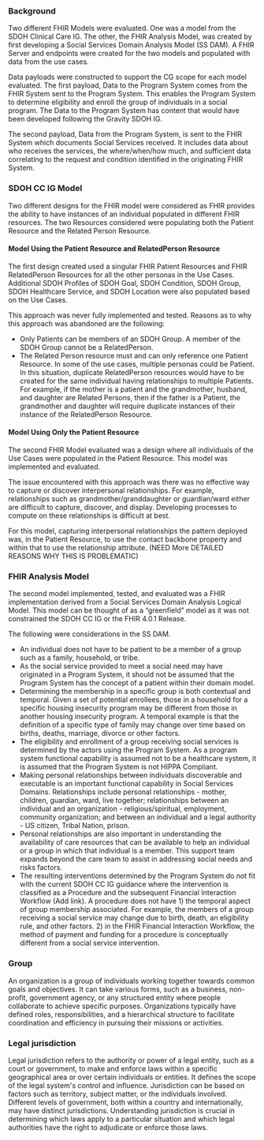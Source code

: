 ### Background
Two different FHIR Models were evaluated. One was a model from the SDOH Clinical Care IG. The other, the FHIR Analysis Model,  was created by first developing a Social Services Domain Analysis Model (SS DAM). A FHIR Server and endpoints were created for the two models and populated with data from the use cases. 

Data payloads were constructed to support the CG scope for each model evaluated. The first payload, Data to the Program System comes from the FHIR System sent to the Program System. This enables the Program System to determine eligibility and enroll the group of individuals in a social program. The Data to the Program System has content that would have been developed following the Gravity SDOH IG. 

The second payload, Data from the Program System, is sent to the FHIR System which documents Social Services received. It includes data about who receives the services, the where/when/how much, and sufficient data correlating to the request and condition identified in the originating FHIR System. 

### SDOH CC IG Model
Two different designs for the FHIR model were considered as FHIR provides the ability to have instances of an individual populated in different FHIR resources. The two Resources considered were populating both the Patient Resource and the Related Person Resource. 

#### Model Using the Patient Resource and RelatedPerson Resource
The first design created used a singular FHIR Patient Resources and FHIR RelatedPerson Resources for all the other personas in the Use Cases. Additional SDOH Profiles of SDOH Goal, SDOH Condition, SDOH Group, SDOH Healthcare Service,  and SDOH Location were also populated based on the Use Cases.  

This approach was never fully implemented and tested. Reasons as to why this approach was abandoned are the following:
* Only Patients can be members of an SDOH Group. A member of the SDOH Group cannot be a RelatedPerson.
* The Related Person resource must and can only reference one Patient Resource. In some of the use cases, multiple personas could be Patient. In this situation,  duplicate RelatedPerson resources would have to be created for the same individual having relationships to multiple Patients. For example, if the mother is a patient and the grandmother, husband, and daughter are Related Persons, then if the father is a Patient, the grandmother and daughter will require duplicate instances of their instance of the  RelatedPerson Resource.

#### Model Using Only the Patient Resource
The second FHIR Model evaluated was a design where all individuals of the Use Cases were populated in the Patient Resource. This model was implemented and evaluated.  

The issue encountered with this approach was there was no effective way to capture or discover interpersonal relationships. For example, relationships such as grandmother/granddaughter or guardian/ward either are difficult to capture, discover, and display. Developing processes to compute on these relationships is difficult at best.  

For this model, capturing interpersonal relationships the pattern deployed was, in the Patient Resource, to use the contact backbone property and within that to use the relationship attribute.  (NEED More DETAILED REASONS WHY THIS IS PROBLEMATIC)

### FHIR Analysis Model
The second model implemented, tested, and evaluated was a FHIR implementation derived from a Social Services Domain Analysis Logical Model. This model can be thought of as a “greenfield” model as it was not constrained the SDOH CC IG or the FHIR 4.0.1 Release.  

The following were considerations in the SS DAM.
* An individual does not have to be patient to be a member of a group such as a family, household, or tribe.
* As the social service provided to meet a social need may have originated in a Program System, it should not be assumed that the Program System has the concept of a patient within their domain model.
* Determining the membership in a specific group is both contextual and temporal. Given a set of potential enrollees, those in a household for a specific housing insecurity program may be different from those in another housing insecurity program. A temporal example is that the definition of a specific type of family may change over time based on births, deaths, marriage, divorce or other factors. 
* The eligibility and enrollment of a group receiving social services is determined by the actors using the Program System. As a program system functional capability is assumed not to be a healthcare system, it is assumed that the Program System is not HIPPA Compliant.
* Making personal relationships between individuals discoverable and executable is an important functional capability in Social Services Domains. Relationships include personal relationships - mother, children, guardian, ward, live together; relationships between an individual and an organization - religious/spiritual, employment, community organization; and between an individual and a legal authority - US citizen, Tribal Nation, prison.
* Personal relationships are also important in understanding the availability of care resources that can be available to help an individual or a group in which that individual is a member. This support team expands beyond the care team to assist in addressing social needs and risks factors.
* The resulting interventions determined by the Program System do not fit with the current SDOH CC IG guidance where the intervention is classified as a Procedure and the subsequent Financial Interaction Workflow (Add link). A procedure does not have 1) the temporal aspect of group membership associated. For example, the members of a group receiving a social service may change due to birth, death, an eligibility rule, and other factors. 2)  in the FHIR Financial Interaction Workflow, the method of payment and funding for a procedure is conceptually different from a social service intervention.

### Group
An organization is a group of individuals working together towards common goals and objectives. It can take various forms, such as a business, non-profit, government agency, or any structured entity where people collaborate to achieve specific purposes. Organizations typically have defined roles, responsibilities, and a hierarchical structure to facilitate coordination and efficiency in pursuing their missions or activities.

### Legal jurisdiction
Legal jurisdiction refers to the authority or power of a legal entity, such as a court or government, to make and enforce laws within a specific geographical area or over certain individuals or entities. It defines the scope of the legal system's control and influence. Jurisdiction can be based on factors such as territory, subject matter, or the individuals involved. Different levels of government, both within a country and internationally, may have distinct jurisdictions. Understanding jurisdiction is crucial in determining which laws apply to a particular situation and which legal authorities have the right to adjudicate or enforce those laws.
